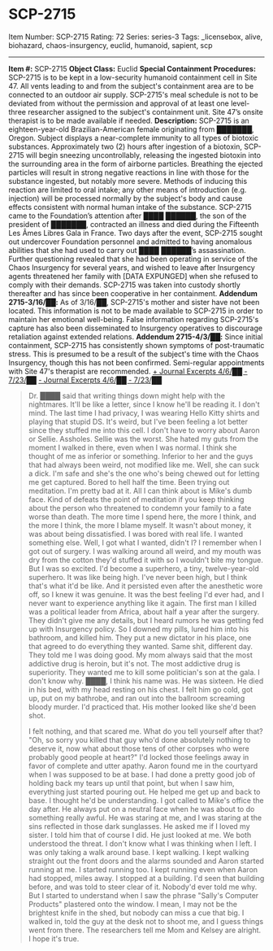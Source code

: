 # SCP-2715
Item Number: SCP-2715
Rating: 72
Series: series-3
Tags: _licensebox, alive, biohazard, chaos-insurgency, euclid, humanoid, sapient, scp

---

  
**Item #:** SCP-2715 
**Object Class:** Euclid
**Special Containment Procedures:** SCP-2715 is to be kept in a low-security humanoid containment cell in Site 47. All vents leading to and from the subject's containment area are to be connected to an outdoor air supply. SCP-2715's meal schedule is not to be deviated from without the permission and approval of at least one level-three researcher assigned to the subject's containment unit. Site 47’s onsite therapist is to be made available if needed.
**Description:** SCP-2715 is an eighteen-year-old Brazilian-American female originating from ███████, Oregon. Subject displays a near-complete immunity to all types of biotoxic substances. Approximately two (2) hours after ingestion of a biotoxin, SCP-2715 will begin sneezing uncontrollably, releasing the ingested biotoxin into the surrounding area in the form of airborne particles. Breathing the ejected particles will result in strong negative reactions in line with those for the substance ingested, but notably more severe. Methods of inducing this reaction are limited to oral intake; any other means of introduction (e.g. injection) will be processed normally by the subject's body and cause effects consistent with normal human intake of the substance.
SCP-2715 came to the Foundation’s attention after ████ ██████, the son of the president of ███████, contracted an illness and died during the Fifteenth Les Âmes Libres Gala in France. Two days after the event, SCP-2715 sought out undercover Foundation personnel and admitted to having anomalous abilities that she had used to carry out ████ ██████’s assassination. Further questioning revealed that she had been operating in service of the Chaos Insurgency for several years, and wished to leave after Insurgency agents threatened her family with [DATA EXPUNGED] when she refused to comply with their demands.
SCP-2715 was taken into custody shortly thereafter and has since been cooperative in her containment.
**Addendum 2715-3/16/██:** As of 3/16/██, SCP-2715's mother and sister have not been located. This information is not to be made available to SCP-2715 in order to maintain her emotional well-being. False information regarding SCP-2715's capture has also been disseminated to Insurgency operatives to discourage retaliation against extended relations.
**Addendum 2715-4/3/██:** Since initial containment, SCP-2715 has consistently shown symptoms of post-traumatic stress. This is presumed to be a result of the subject's time with the Chaos Insurgency, though this has not been confirmed. Semi-regular appointments with Site 47's therapist are recommended.
[\+ Journal Excerpts 4/6/██ - 7/23/██](javascript:;)
[\- Journal Excerpts 4/6/██ - 7/23/██](javascript:;)
> Dr. ████ said that writing things down might help with the nightmares. It'll be like a letter, since I know he'll be reading it. I don't mind. The last time I had privacy, I was wearing Hello Kitty shirts and playing that stupid DS.
> It's weird, but I've been feeling a lot better since they stuffed me into this cell. I don't have to worry about Aaron or Sellie. Assholes. Sellie was the worst. She hated my guts from the moment I walked in there, even when I was normal. I think she thought of me as inferior or something. Inferior to her and the guys that had always been weird, not modified like me.
> Well, she can suck a dick. I'm safe and she's the one who's being chewed out for letting me get captured.
> Bored to hell half the time. Been trying out meditation. I'm pretty bad at it. All I can think about is Mike's dumb face. Kind of defeats the point of meditation if you keep thinking about the person who threatened to condemn your family to a fate worse than death.
> The more time I spend here, the more I think, and the more I think, the more I blame myself. It wasn't about money, it was about being dissatisfied. I was bored with real life. I wanted something else.
> Well, I got what I wanted, didn't I?
> I remember when I got out of surgery. I was walking around all weird, and my mouth was dry from the cotton they'd stuffed it with so I wouldn't bite my tongue. But I was so excited. I'd become a superhero, a tiny, twelve-year-old superhero. It was like being high. I've never been high, but I think that's what it'd be like. And it persisted even after the anesthetic wore off, so I knew it was genuine. It was the best feeling I'd ever had, and I never want to experience anything like it again.
> The first man I killed was a political leader from Africa, about half a year after the surgery. They didn't give me any details, but I heard rumors he was getting fed up with Insurgency policy. So I downed my pills, lured him into his bathroom, and killed him. They put a new dictator in his place, one that agreed to do everything they wanted. Same shit, different day.
> They told me I was doing good. My mom always said that the most addictive drug is heroin, but it's not. The most addictive drug is superiority.
> They wanted me to kill some politician's son at the gala. I don't know why. ████, I think his name was. He was sixteen. He died in his bed, with my head resting on his chest. I felt him go cold, got up, put on my bathrobe, and ran out into the ballroom screaming bloody murder. I'd practiced that. His mother looked like she'd been shot.  
>    
>  I felt nothing, and that scared me. What do you tell yourself after that? "Oh, so sorry you killed that guy who'd done absolutely nothing to deserve it, now what about those tens of other corpses who were probably good people at heart?" I'd locked those feelings away in favor of complete and utter apathy.
> Aaron found me in the courtyard when I was supposed to be at base. I had done a pretty good job of holding back my tears up until that point, but when I saw him, everything just started pouring out. He helped me get up and back to base. I thought he'd be understanding.
> I got called to Mike's office the day after. He always put on a neutral face when he was about to do something really awful. He was staring at me, and I was staring at the sins reflected in those dark sunglasses. He asked me if I loved my sister. I told him that of course I did. He just looked at me. We both understood the threat.
> I don't know what I was thinking when I left. I was only taking a walk around base.
> I kept walking.
> I kept walking straight out the front doors and the alarms sounded and Aaron started running at me. I started running too. I kept running even when Aaron had stopped, miles away.
> I stopped at a building. I'd seen that building before, and was told to steer clear of it. Nobody'd ever told me why. But I started to understand when I saw the phrase "Sally's Computer Products" plastered onto the window. I mean, I may not be the brightest knife in the shed, but nobody can miss a cue that big. I walked in, told the guy at the desk not to shoot me, and I guess things went from there.
> The researchers tell me Mom and Kelsey are alright. I hope it's true.